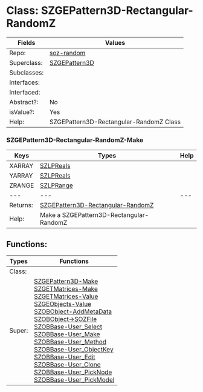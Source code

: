 
# Class:	SZGEPattern3D-Rectangular-RandomZ

| Fields | Values |
| --------- | --------- |
| Repo: | [soz-random](/repos/soz-random.html) |
| Superclass: | [SZGEPattern3D](SZGEPattern3D.html) |
| Subclasses: |  |
| Interfaces: |  |
| Interfaced: |  |
| Abstract?: | No |
| isValue?: | Yes |
| Help: | SZGEPattern3D-Rectangular-RandomZ Class |

### SZGEPattern3D-Rectangular-RandomZ-Make

| Keys | Types | Help |
| --------- | --------- | --------- |
| XARRAY | [SZLPReals](SZLPReals.html) |  |
| YARRAY | [SZLPReals](SZLPReals.html) |  |
| ZRANGE | [SZLPRange](SZLPRange.html) |  |
| --- | --- | --- |
| Returns: | [SZGEPattern3D-Rectangular-RandomZ](SZGEPattern3D-Rectangular-RandomZ.html) |
| Help: | Make a SZGEPattern3D-Rectangular-RandomZ |


## Functions:

| Types | Functions |
| --------- | --------- |
| Class: |  |
| Super: | [SZGEPattern3D-Make](SZGEPattern3D.html) <br> [SZGETMatrices-Make](SZGETMatrices.html) <br> [SZGETMatrices-Value](SZGETMatrices.html) <br> [SZGEObjects-Value](SZGEObjects.html) <br> [SZOBObject-AddMetaData](SZOBObject.html) <br> [SZOBObject->SOZFile](SZOBObject.html) <br> [SZOBBase-User_Select](SZOBBase.html) <br> [SZOBBase-User_Make](SZOBBase.html) <br> [SZOBBase-User_Method](SZOBBase.html) <br> [SZOBBase-User_ObjectKey](SZOBBase.html) <br> [SZOBBase-User_Edit](SZOBBase.html) <br> [SZOBBase-User_Clone](SZOBBase.html) <br> [SZOBBase-User_PickNode](SZOBBase.html) <br> [SZOBBase-User_PickModel](SZOBBase.html) |


